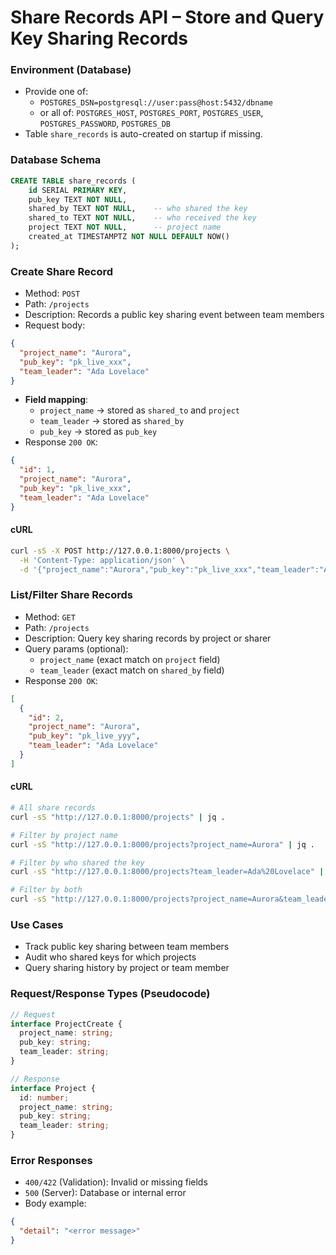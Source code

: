 # Share Records API – Store and Query Key Sharing Records

### Environment (Database)
- Provide one of:
  - `POSTGRES_DSN=postgresql://user:pass@host:5432/dbname`
  - or all of: `POSTGRES_HOST`, `POSTGRES_PORT`, `POSTGRES_USER`, `POSTGRES_PASSWORD`, `POSTGRES_DB`
- Table `share_records` is auto-created on startup if missing.

### Database Schema
```sql
CREATE TABLE share_records (
    id SERIAL PRIMARY KEY,
    pub_key TEXT NOT NULL,
    shared_by TEXT NOT NULL,    -- who shared the key
    shared_to TEXT NOT NULL,    -- who received the key  
    project TEXT NOT NULL,      -- project name
    created_at TIMESTAMPTZ NOT NULL DEFAULT NOW()
);
```

### Create Share Record
- Method: `POST`
- Path: `/projects`
- Description: Records a public key sharing event between team members
- Request body:
```json
{
  "project_name": "Aurora",
  "pub_key": "pk_live_xxx",
  "team_leader": "Ada Lovelace"
}
```
- **Field mapping**:
  - `project_name` → stored as `shared_to` and `project`
  - `team_leader` → stored as `shared_by`
  - `pub_key` → stored as `pub_key`
- Response `200 OK`:
```json
{
  "id": 1,
  "project_name": "Aurora",
  "pub_key": "pk_live_xxx",
  "team_leader": "Ada Lovelace"
}
```

#### cURL
```bash
curl -sS -X POST http://127.0.0.1:8000/projects \
  -H 'Content-Type: application/json' \
  -d '{"project_name":"Aurora","pub_key":"pk_live_xxx","team_leader":"Ada Lovelace"}' | jq .
```

### List/Filter Share Records
- Method: `GET`
- Path: `/projects`
- Description: Query key sharing records by project or sharer
- Query params (optional):
  - `project_name` (exact match on `project` field)
  - `team_leader` (exact match on `shared_by` field)
- Response `200 OK`:
```json
[
  {
    "id": 2,
    "project_name": "Aurora",
    "pub_key": "pk_live_yyy",
    "team_leader": "Ada Lovelace"
  }
]
```

#### cURL
```bash
# All share records
curl -sS "http://127.0.0.1:8000/projects" | jq .

# Filter by project name
curl -sS "http://127.0.0.1:8000/projects?project_name=Aurora" | jq .

# Filter by who shared the key
curl -sS "http://127.0.0.1:8000/projects?team_leader=Ada%20Lovelace" | jq .

# Filter by both
curl -sS "http://127.0.0.1:8000/projects?project_name=Aurora&team_leader=Ada%20Lovelace" | jq .
```

### Use Cases
- Track public key sharing between team members
- Audit who shared keys for which projects
- Query sharing history by project or team member

### Request/Response Types (Pseudocode)
```ts
// Request
interface ProjectCreate {
  project_name: string;
  pub_key: string;
  team_leader: string;
}

// Response
interface Project {
  id: number;
  project_name: string;
  pub_key: string;
  team_leader: string;
}
```

### Error Responses
- `400/422` (Validation): Invalid or missing fields
- `500` (Server): Database or internal error
- Body example:
```json
{
  "detail": "<error message>"
}
```
